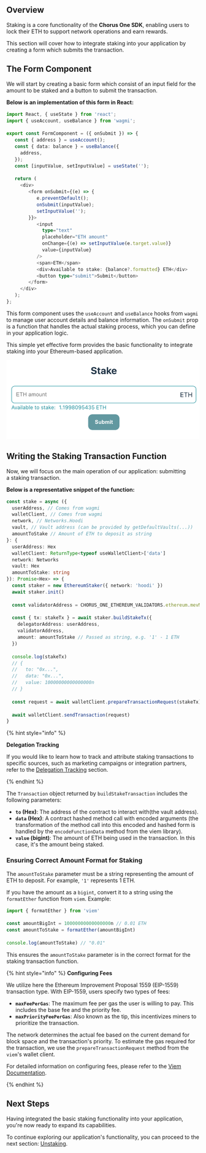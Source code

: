 ## Overview

Staking is a core functionality of the **Chorus One SDK**, enabling users to lock their ETH to support network operations and earn rewards.

This section will cover how to integrate staking into your application by creating a form which submits the transaction.

## The Form Component

We will start by creating a basic form which consist of an input field for the amount to be staked and a button to submit the transaction.

**Below is an implementation of this form in React:**

```typescript
import React, { useState } from 'react';
import { useAccount, useBalance } from 'wagmi';

export const FormComponent = ({ onSubmit }) => {
   const { address } = useAccount();
   const { data: balance } = useBalance({
     address,
   });
   const [inputValue, setInputValue] = useState('');

   return (
     <div>
        <form onSubmit={(e) => {
           e.preventDefault();
           onSubmit(inputValue);
           setInputValue('');
        }}>
           <input
             type="text"
             placeholder="ETH amount"
             onChange={(e) => setInputValue(e.target.value)}
             value={inputValue}
           />
           <span>ETH</span>
           <div>Available to stake: {balance?.formatted} ETH</div>
           <button type="submit">Submit</button>
        </form>
     </div>
   );
};
```

This form component uses the `useAccount` and `useBalance` hooks from `wagmi` to manage user account details and balance information. The `onSubmit` prop is a function that handles the actual staking process, which you can define in your application logic.

This simple yet effective form provides the basic functionality to integrate staking into your Ethereum-based application.

![Stake form](../assets/tutorial/stake.png)

## Writing the Staking Transaction Function

Now, we will focus on the main operation of our application: submitting a staking transaction.

**Below is a representative snippet of the function:**

```typescript
const stake = async ({
  userAddress, // Comes from wagmi
  walletClient, // Comes from wagmi
  network, // Networks.Hoodi
  vault, // Vault address (can be provided by getDefaultVaults(...))
  amountToStake // Amount of ETH to deposit as string
}: {
  userAddress: Hex
  walletClient: ReturnType<typeof useWalletClient>['data']
  network: Networks
  vault: Hex
  amountToStake: string
}): Promise<Hex> => {
  const staker = new EthereumStaker({ network: 'hoodi' })
  await staker.init()

  const validatorAddress = CHORUS_ONE_ETHEREUM_VALIDATORS.ethereum.mevMaxVault

  const { tx: stakeTx } = await staker.buildStakeTx({
    delegatorAddress: userAddress,
    validatorAddress,
    amount: amountToStake // Passed as string, e.g. '1' - 1 ETH
  })

  console.log(stakeTx)
  // {
  //   to: "0x...",
  //   data: "0x...",
  //   value: 10000000000000000n
  // }

  const request = await walletClient.prepareTransactionRequest(stakeTx)

  await walletClient.sendTransaction(request)
}
```

{% hint style="info" %}

**Delegation Tracking**

If you would like to learn how to track and attribute staking transactions to
specific sources, such as marketing campaigns or integration partners, refer to the [Delegation Tracking](../build-your-staking-dapp/ethereum/delegation-tracking.md) section.

{% endhint %}

The `Transaction` object returned by `buildStakeTransaction` includes the following parameters:

- **`to` (Hex)**: The address of the contract to interact with(the vault address).
- **`data` (Hex)**: A contract hashed method call with encoded arguments (the transformation of the method call into this encoded and hashed form is handled by the `encodeFunctionData` method from the viem library).
- **`value` (bigint)**: The amount of ETH being used in the transaction. In this case, it's the amount being staked.

### Ensuring Correct Amount Format for Staking

The `amountToStake` parameter must be a string representing the amount of ETH to deposit. For example, `'1'` represents 1 ETH.

If you have the amount as a `bigint`, convert it to a string using the `formatEther` function from `viem`. Example:

```typescript
import { formatEther } from 'viem'

const amountBigInt = 10000000000000000n // 0.01 ETH
const amountToStake = formatEther(amountBigInt)

console.log(amountToStake) // "0.01"
```

This ensures the `amountToStake` parameter is in the correct format for the staking transaction function.

{% hint style="info" %}
**Configuring Fees**

We utilize here the Ethereum Improvement Proposal 1559 (EIP-1559) transaction type. With EIP-1559, users specify two types of fees:

- **`maxFeePerGas`**: The maximum fee per gas the user is willing to pay. This includes the base fee and the priority fee.
- **`maxPriorityFeePerGas`**: Also known as the tip, this incentivizes miners to prioritize the transaction.

The network determines the actual fee based on the current demand for block space and the transaction's priority. To estimate the gas required for the transaction, we use the `prepareTransactionRequest` method from the `viem`'s wallet client.

For detailed information on configuring fees, please refer to the [Viem Documentation](https://viem.sh/docs/chains/fees).

{% endhint %}

## Next Steps

Having integrated the basic staking functionality into your application, you're now ready to expand its capabilities.

To continue exploring our application's functionality, you can proceed to the next section: [Unstaking][unstake].

[unstake]: 4-unstaking.md
